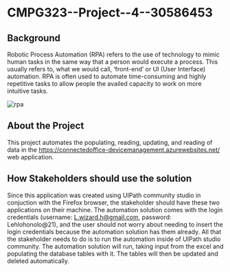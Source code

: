 # CMPG323--Project--4--30586453

## Background
Robotic Process Automation (RPA) refers to the use of technology to mimic human tasks in the 
same way that a person would execute a process. This usually refers to, what we would call, 
‘front-end’ or UI (User Interface) automation. RPA is often used to automate time-consuming and 
highly repetitive tasks to allow people the availed capacity to work on more intuitive tasks.

![rpa](https://user-images.githubusercontent.com/84228144/198193168-e28da3d3-fb61-48e3-b8ce-284cccf8729f.svg)

## About the Project
This project automates the populating, reading, updating, and reading of data in the 
https://connectedoffice-devicemanagement.azurewebsites.net/ web application. 

## How Stakeholders should use the solution
Since this application was created using UIPath community studio in conjuction with the Firefox
browser, the stakeholder should have these two applications on their machine. The automation solution
comes with the login credentials (username: L.wizard.h@gmail.com, password: Lehlohonolo@21), and the user
should not worry about needing to insert the login credentials because the automation solution has them
already. All that the stakeholder needs to do is to run the automation inside of UIPath studio community.
The automation solution will run, taking input from the excel and populating the database tables with it.
The tables will then be updated and deleted automatically.
